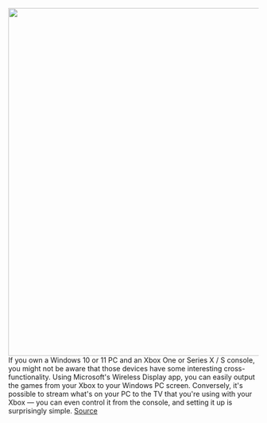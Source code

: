 <img src='https://cdn.vox-cdn.com/thumbor/qXvEhPtXYwhpiFKQmQugn7r7VLQ=/0x0:4960x3307/1200x800/filters:focal(2084x1258:2876x2050)/cdn.vox-cdn.com/uploads/chorus_image/image/70909200/controlxbox.0.jpg' width='700px' /><br/>
If you own a Windows 10 or 11 PC and an Xbox One or Series X / S console, you might not be aware that those devices have some interesting cross-functionality. Using Microsoft's Wireless Display app, you can easily output the games from your Xbox to your Windows PC screen. Conversely, it's possible to stream what's on your PC to the TV that you're using with your Xbox — you can even control it from the console, and setting it up is surprisingly simple.
<a href='https://www.theverge.com/23125859/microsoft-xbox-one-series-x-s-pc-wireless-display-app-stream-games-how-to'> Source <a/>